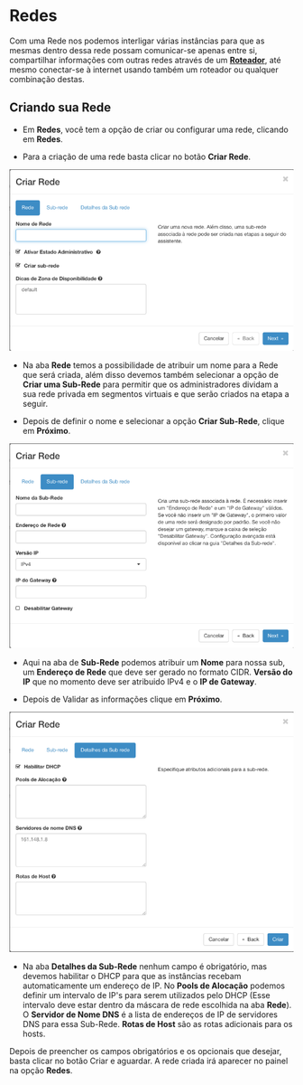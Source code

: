# Redes

<!-- A criação de rede é a primeira parte do Roadmap de Sucesso - Cloud Serpro:

1. Crie e Configure uma rede;
2. [Crie um roteador externo](../redes/roteadores.md);
3. [Crie ou configure grupos de segurança](../redes/gruposDeSeguranca.md);
4. [Dispare uma Instância](../computacao/instancias.md);
5. [Aloque um IP Flutuante](../redes/ipsFlutuantes.md);
6. [Acesso via SSH](../inicial/acesso-via-ssh.md); -->

Com uma Rede nos podemos interligar várias instâncias para que as mesmas dentro dessa rede possam comunicar-se apenas entre si, compartilhar informações com outras redes através de um [**Roteador**](../redes/roteadores.md), até mesmo conectar-se à internet usando também um roteador ou qualquer combinação destas.

## Criando sua Rede

* Em **Redes**, você tem a opção de criar ou configurar uma rede, clicando em **Redes**.

* Para a criação de uma rede basta clicar no botão **Criar Rede**.

![Criar Rede Cloud Serpro](../../img/redes/criar-rede.png)

* Na aba **Rede** temos a possibilidade de atribuir um nome para a Rede que será criada, além disso devemos também selecionar a opção de **Criar uma Sub-Rede** para permitir que os administradores dividam a sua rede privada em segmentos virtuais e que serão criados na etapa a seguir.

* Depois de definir o nome e selecionar a opção **Criar Sub-Rede**, clique em **Próximo**.

![Criar Sub-Rede Cloud Serpro](../../img/redes/subrede.png)

* Aqui na aba de **Sub-Rede** podemos atribuir um **Nome** para nossa sub, um **Endereço de Rede** que deve ser gerado no formato CIDR. **Versão do IP** que no momento deve ser atribuido IPv4 e o **IP de Gateway**. 

* Depois de Validar as informações clique em **Próximo**.

![Criar Rede Cloud Serpro](../../img/redes/detalhes-da-sub-rede.png)

* Na aba **Detalhes da Sub-Rede** nenhum campo é obrigatório, mas devemos habilitar o DHCP para que as instâncias recebam automaticamente um endereço de IP. No **Pools de Alocação** podemos definir um intervalo de IP's para serem utilizados pelo DHCP (Esse intervalo deve estar dentro da máscara de rede escolhida na aba **Rede**). O **Servidor de Nome DNS** é a lista de endereços de IP de servidores DNS para essa Sub-Rede. **Rotas de Host** são as rotas adicionais para os hosts.

Depois de preencher os campos obrigatórios e os opcionais que desejar, basta clicar no botão Criar e aguardar. A rede criada irá aparecer no painel na opção **Redes**.